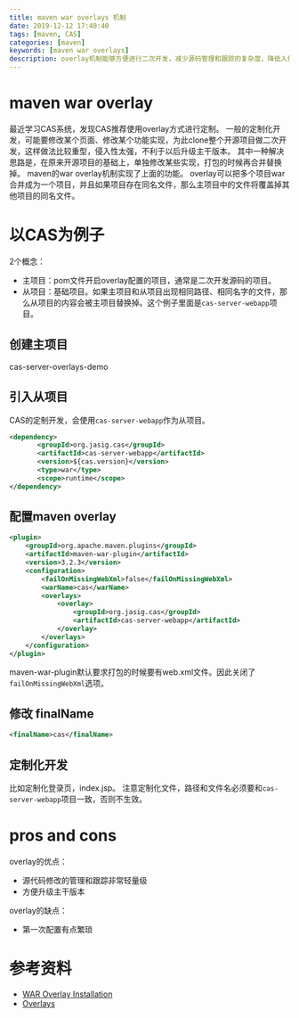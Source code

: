 ```yaml
---
title: maven war overlays 机制
date: 2019-12-12 17:40:40
tags: [maven, CAS]
categories: [maven]
keywords: [maven war overlays]
description: overlay机制能够方便进行二次开发，减少源码管理和跟踪的复杂度，降低入侵性，方便升级主干版本。
---
```


# maven war overlay

最近学习CAS系统，发现CAS推荐使用overlay方式进行定制。
一般的定制化开发，可能要修改某个页面、修改某个功能实现，为此clone整个开源项目做二次开发，这样做法比较重型，侵入性太强，不利于以后升级主干版本。
其中一种解决思路是，在原来开源项目的基础上，单独修改某些实现，打包的时候再合并替换掉。
maven的war overlay机制实现了上面的功能。
overlay可以把多个项目war合并成为一个项目，并且如果项目存在同名文件，那么主项目中的文件将覆盖掉其他项目的同名文件。

<!-- more -->

# 以CAS为例子

2个概念：
- 主项目：pom文件开启overlay配置的项目，通常是二次开发源码的项目。
- 从项目：基础项目。如果主项目和从项目出现相同路径、相同名字的文件，那么从项目的内容会被主项目替换掉。这个例子里面是`cas-server-webapp`项目。

## 创建主项目

cas-server-overlays-demo

## 引入从项目

CAS的定制开发，会使用`cas-server-webapp`作为从项目。

```xml
<dependency>
       <groupId>org.jasig.cas</groupId>
       <artifactId>cas-server-webapp</artifactId>
       <version>${cas.version}</version>
       <type>war</type>
       <scope>runtime</scope>
</dependency>
```

## 配置maven overlay

```xml
<plugin>
    <groupId>org.apache.maven.plugins</groupId>
    <artifactId>maven-war-plugin</artifactId>
    <version>3.2.3</version>
    <configuration>
        <failOnMissingWebXml>false</failOnMissingWebXml>
        <warName>cas</warName>
        <overlays>
            <overlay>
                <groupId>org.jasig.cas</groupId>
                <artifactId>cas-server-webapp</artifactId>
            </overlay>
        </overlays>
    </configuration>
</plugin>
```
maven-war-plugin默认要求打包的时候要有web.xml文件。因此关闭了`failOnMissingWebXml`选项。

## 修改 finalName

```xml
<finalName>cas</finalName>
```

## 定制化开发

比如定制化登录页，index.jsp。
注意定制化文件，路径和文件名必须要和`cas-server-webapp`项目一致，否则不生效。

# pros and cons

overlay的优点：
- 源代码修改的管理和跟踪非常轻量级
- 方便升级主干版本

overlay的缺点：
- 第一次配置有点繁琐

# 参考资料

- [WAR Overlay Installation](https://apereo.github.io/cas/6.0.x/installation/WAR-Overlay-Installation.html)
- [Overlays](http://maven.apache.org/plugins/maven-war-plugin/overlays.html)

